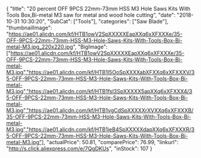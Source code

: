 {
	"title": "20 percent OFF  9PCS 22mm-73mm  HSS M3 Hole Saws Kits With Tools Box,Bi-metal M3 saw for metal and wood hole cutting",
	"date": "2018-10-31 10:30:20",
	"SubCat": ["Tools"],
	"categories": ["Saw Blade"],
	"thumbnailImage": "https://ae01.alicdn.com/kf/HTB1owV2SpXXXXXEapXXq6xXFXXXe/35-OFF-9PCS-22mm-73mm-HSS-M3-Hole-Saws-Kits-With-Tools-Box-Bi-metal-M3.jpg_220x220.jpg",
	"BigImage": ["https://ae01.alicdn.com/kf/HTB1owV2SpXXXXXEapXXq6xXFXXXe/35-OFF-9PCS-22mm-73mm-HSS-M3-Hole-Saws-Kits-With-Tools-Box-Bi-metal-M3.jpg","https://ae01.alicdn.com/kf/HTB1l5OoSpXXXXabXFXXq6xXFXXXV/35-OFF-9PCS-22mm-73mm-HSS-M3-Hole-Saws-Kits-With-Tools-Box-Bi-metal-M3.jpg","https://ae01.alicdn.com/kf/HTB1fsl3SpXXXXX5apXXq6xXFXXX4/35-OFF-9PCS-22mm-73mm-HSS-M3-Hole-Saws-Kits-With-Tools-Box-Bi-metal-M3.jpg","https://ae01.alicdn.com/kf/HTB1vgCdSpXXXXXrXVXXq6xXFXXXB/35-OFF-9PCS-22mm-73mm-HSS-M3-Hole-Saws-Kits-With-Tools-Box-Bi-metal-M3.jpg","https://ae01.alicdn.com/kf/HTB1ieB4SpXXXXXdapXXq6xXFXXXR/35-OFF-9PCS-22mm-73mm-HSS-M3-Hole-Saws-Kits-With-Tools-Box-Bi-metal-M3.jpg"],
	"actualPrice": 50.81,
	"comparePrice": 76.99,
	"linkurl": "http://s.click.aliexpress.com/e/7QgDKUs",
	"inStock": 107
}
